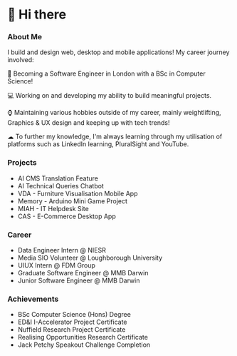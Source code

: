 # 👋 Hi there 


### About Me 
I build and design web, desktop and mobile applications! My career journey involved:

🎩 Becoming a Software Engineer in London with a BSc in Computer Science!

💻 Working on and developing my ability to build meaningful projects.

⌚ Maintaining various hobbies outside of my career, mainly weightlifting, Graphics & UX design and keeping up with tech trends!

☁ To further my knowledge, I'm always learning through my utilisation of platforms such as LinkedIn learning, PluralSight and YouTube.


### Projects

- AI CMS Translation Feature
- AI Technical Queries Chatbot
- VDA - Furniture Visualisation Mobile App
- Memory - Arduino Mini Game Project
- MIAH - IT Helpdesk Site
- CAS - E-Commerce Desktop App

### Career

- Data Engineer Intern @ NIESR
- Media SIO Volunteer @ Loughborough University
- UIUX Intern @ FDM Group
- Graduate Software Engineer @ MMB Darwin
- Junior Software Engineer @ MMB Darwin


### Achievements

- BSc Computer Science (Hons) Degree
- ED&I I-Accelerator Project Certificate
- Nuffield Research Project Certificate
- Realising Opportunities Research Certificate
- Jack Petchy Speakout Challenge Completion


<!-- 

Here are some ideas to get you started:

- 🔭 I’m currently working on ...
- 🌱 I’m currently learning ...
- 👯 I’m looking to collaborate on ...
- 🤔 I’m looking for help with ...
- 💬 Ask me about ...
- 📫 How to reach me: ...
- 😄 Pronouns: ...
- ⚡ Fun fact: ...
-->
